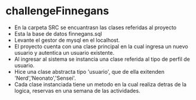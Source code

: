 # challengeFinnegans

- En la carpeta SRC se encuantrasn las clases referidas al proyecto
- Esta la base de datos finnegans.sql
- Levante el gestor de mysql en el localhost.
- El proyecto cuenta con una clase principal en la cual ingresa un 
nuevo usuario y autentica un usuario existente.
- Al ingresar al sistema se instancia una clase referida al tipo de perfil de usuario.
- Hice una clase abstracta tipo 'usuario', que de ella exitenden 'Nerd','Neonato','Sensei'.
- Cada clase instanciada tiene un metodo en la cual realiza detras de la logica, reservas en una semana de las actividades. 
